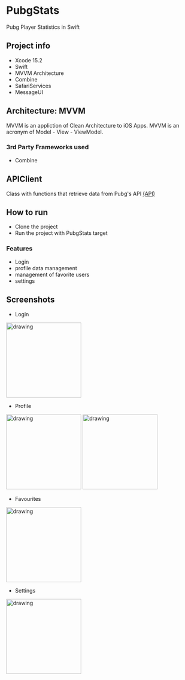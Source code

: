 # PubgStats
Pubg Player Statistics in Swift

## Project info
* Xcode 15.2
* Swift
* MVVM Architecture
* Combine
* SafariServices
* MessageUI

## Architecture: MVVM
MVVM is an appliction of Clean Architecture to iOS Apps. MVVM is an acronym of Model - View - ViewModel.

### 3rd Party Frameworks used
* Combine

## APIClient
Class with functions that retrieve data from Pubg's API
[(API)](https://documentation.pubg.com/en/introduction.html)

## How to run
* Clone the project
* Run the project with PubgStats target

### Features
* Login
* profile data management
* management of favorite users
* settings

## Screenshots
* Login
<img src="https://github.com/Ruben2114/PubgStats/assets/102611529/c8e267e5-821f-41b5-94fd-b604497e4088" alt="drawing" width="200"/>

* Profile
<img src="https://github.com/Ruben2114/PubgStats/assets/102611529/7b850622-333a-4ff2-8f7c-a74d06bd42c0" alt="drawing" width="200"/>
<img src="https://github.com/Ruben2114/PubgStats/assets/102611529/2e95ecfc-a1ee-4ae5-9be1-cfcaec4d074b" alt="drawing" width="200"/>

* Favourites
<img src="https://github.com/Ruben2114/PubgStats/assets/102611529/ff7f58ba-8674-4992-8c7b-0e055197c7c2" alt="drawing" width="200"/>

* Settings
<img src="https://github.com/Ruben2114/PubgStats/assets/102611529/70a9f8b7-69a7-4a01-8922-cd6f46f11024" alt="drawing" width="200"/>

